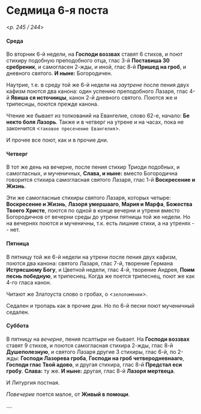 
# Седмица 6-я поста

<*p. 245 / 244*>

#### Среда

Во вторник 6-й недели, на **Господи воззвах** ставят 6 стихов, и поют стихиру подобную преподобного отца, 
глас 3-й **Поставиша 30 сребреник**, и самогласен 2-жды, и иной, глас 8-й **Пришед на гроб**, и 
дневного святого. **И ныне:** Богородичен. 

Наутрие, т.е. в среду той же 6-й недели на *заутрене* после пения двух кафизм поются два канона: 
один успению преподобного Лазаря, глас 4-й **Явиша ся источницы**, канон 2-й дневного святого. 
Поются же и трипеснцы, поются прежде канона. 

Чтение же бывает из толкований на Евангелие, слово 62-е, начало: **Бе некто боля Лазорь**. Также и 
в четверг на утрене и на часах, пока не закончится <`таковое пресечение Евангелия`>. 

И прочее все поют, как и в прочие дни.  

#### Четверг

В тот же день на вечерне, после пения стихир Триоди подобных, и самогласных, и мученичных, 
**Слава, и ныне:** вместо Богородична говорится стихира самогласная святого Лазаря, глас 1-й 
**Воскресение и Жизнь**. 

Эти же самогласные стихиры святого Лазаря, которых четыре: **Воскресение и Жизнь**,  **Лазоря умершааго**, 
**Мария и Марфа**, **Божества Твоего Христе**, поются по одной в конце вечерни и утрени вместо 
Богородичнов от вечерни среды до утрени пятницы той же недели. Но на вечернях поются и мученичны, 
т.к. есть лишние стихи, а на утренях -- нет.  

#### Пятница

В пятницу той же 6-й недели на утрени после пения двух кафизм, поются два канона: святого Лазаря, 
глас 7-й, творение Германа **Истрясшюму Богу**, и Цветной недели, глас 4-й, творение Андрея, 
**Поим песнь победную**, и трипеснец. Когда же поется трипеснец, поют же как 4-го гласа канон. 

Читают же Златоуста слово о гробах, о <`зелопомянии`>. 

Седален и тропарь как в прочие дни. Но по 6-й песни поют мученичный седален. 

#### Суббота

В пятницу на *вечерне*, пения псалтыри не бывает. На **Господи воззвах** ставят 9 стихов, и поются 
самогласная стихира 2-жды, глас 8-й **Душеполезную**, и святого Лазаря другие 3 стихиры, глас 6-й, по 2-жды: 
**Господи Лазорева гроба**, **Господи на гроб четверодневнааго**, **Господи глас Твой адово**, и другая 
стихира, глас 8-й **Предстал еси гробу**. **Слава:** ту же. **И ныне:** другая, глас 8-й **Лазоря мертвеца**. 

И Литургия постная. 

*Повечерие* поется малое, от **Живый в помощи**.

....